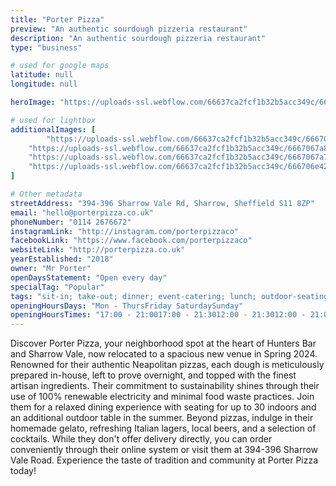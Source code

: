 ```yaml
---
title: "Porter Pizza"
preview: "An authentic sourdough pizzeria restaurant"
description: "An authentic sourdough pizzeria restaurant"
type: "business"

# used for google maps
latitude: null
longitude: null

heroImage: "https://uploads-ssl.webflow.com/66637ca2fcf1b32b5acc349c/6667067a1c216860096fac2f_porter%20pizza%202.jpeg"

# used for lightbox
additionalImages: [
        "https://uploads-ssl.webflow.com/66637ca2fcf1b32b5acc349c/6667067a3fc51aa36bd0849f_porter%20pizza%20.jpeg",
    "https://uploads-ssl.webflow.com/66637ca2fcf1b32b5acc349c/6667067a8f81b44f9f32afdb_porter%20pizza%203.jpeg",
    "https://uploads-ssl.webflow.com/66637ca2fcf1b32b5acc349c/6667067a79bc3aa0875ee774_porter%20pizza%204.jpeg",
    "https://uploads-ssl.webflow.com/66637ca2fcf1b32b5acc349c/666706e4255e07b737e7a573_porter%20pizza%205.jpeg"
]

# Other metadata
streetAddress: "394-396 Sharrow Vale Rd, Sharrow, Sheffield S11 8ZP"
email: "hello@porterpizza.co.uk"
phoneNumber: "0114 2676672"
instagramLink: "http://instagram.com/porterpizzaco"
facebookLink: "https://www.facebook.com/porterpizzaco"
websiteLink: "http://porterpizza.co.uk"
yearEstablished: "2018"
owner: "Mr Porter"
openDaysStatement: "Open every day"
specialTag: "Popular"
tags: "sit-in; take-out; dinner; event-catering; lunch; outdoor-seating; romantic; restaurant"
openingHoursDays: "Mon - ThursFriday SaturdaySunday"
openingHoursTimes: "17:00 - 21:0017:00 - 21:3012:00 - 21:3012:00 - 21:00"
---
```



Discover Porter Pizza, your neighborhood spot at the heart of Hunters Bar and Sharrow Vale, now relocated to a spacious new venue in Spring 2024.
Renowned for their authentic Neapolitan pizzas, each dough is meticulously prepared in-house, left to prove overnight, and topped with the finest artisan ingredients.
Their commitment to sustainability shines through their use of 100% renewable electricity and minimal food waste practices.
Join them for a relaxed dining experience with seating for up to 30 indoors and an additional outdoor table in the summer.
Beyond pizzas, indulge in their homemade gelato, refreshing Italian lagers, local beers, and a selection of cocktails.
While they don't offer delivery directly, you can order conveniently through their online system or visit them at 394-396 Sharrow Vale Road.
Experience the taste of tradition and community at Porter Pizza today!
